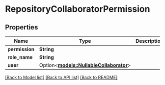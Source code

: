 # RepositoryCollaboratorPermission

## Properties

Name | Type | Description | Notes
------------ | ------------- | ------------- | -------------
**permission** | **String** |  | 
**role_name** | **String** |  | 
**user** | Option<[**models::NullableCollaborator**](nullable-collaborator.md)> |  | 

[[Back to Model list]](../README.md#documentation-for-models) [[Back to API list]](../README.md#documentation-for-api-endpoints) [[Back to README]](../README.md)


